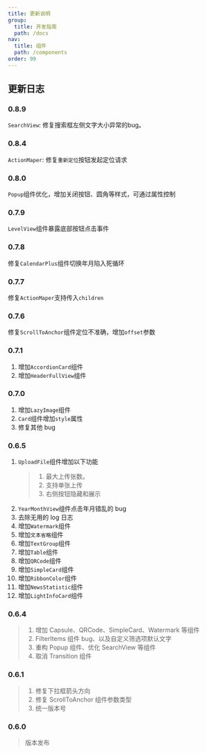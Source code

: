 ```yaml
---
title: 更新说明
group:
  title: 开发指南
  path: /docs
nav:
  title: 组件
  path: /components
order: 99
---
```


## 更新日志

### 0.8.9
`SearchView`: 修复搜索框左侧文字大小异常的bug。

### 0.8.4

`ActionMaper`: 修复`重新定位`按钮发起定位请求

### 0.8.0

`Popup`组件优化，增加关闭按钮、圆角等样式，可通过属性控制

### 0.7.9

`LevelView`组件暴露底部按钮点击事件

### 0.7.8

修复`CalendarPlus`组件切换年月陷入死循环

### 0.7.7

修复`ActionMaper`支持传入`children`

### 0.7.6

修复`ScrollToAnchor`组件定位不准确，增加`offset`参数

### 0.7.1

1. 增加`AccordionCard`组件
2. 增加`HeaderFullView`组件

### 0.7.0

1. 增加`LazyImage`组件
2. `Card`组件增加`style`属性
3. 修复其他 bug

### 0.6.5

1. `UploadFile`组件增加以下功能
   > 1. 最大上传张数。
   > 2. 支持单张上传
   > 3. 右侧按钮隐藏和展示
2. `YearMonthView`组件点击年月错乱的 bug
3. 去除无用的 log 日志
4. 增加`Watermark`组件
5. 增加`文本省略`组件
6. 增加`TextGroup`组件
7. 增加`Table`组件
8. 增加`QRCode`组件
9. 增加`SimpleCard`组件
10. 增加`RibbonColor`组件
11. 增加`NewsStatistic`组件
12. 增加`LightInfoCard`组件

### 0.6.4

> 1. 增加 Capsule、QRCode、SimpleCard、Watermark 等组件
> 2. FilterItems 组件 bug、以及自定义筛选项默认文字
> 3. 重构 Popup 组件、优化 SearchView 等组件
> 4. 取消 Transition 组件

### 0.6.1

> 1. 修复下拉框箭头方向
> 2. 修复 ScrollToAnchor 组件参数类型
> 3. 统一版本号

### 0.6.0

> 版本发布
